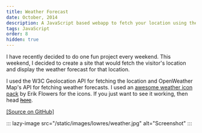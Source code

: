 ```yaml
---
title: Weather Forecast
date: October, 2014
description: A JavaScript based webapp to fetch your location using the W3C Geolocation API and display relevant weather data.
tags: JavaScript
order: 8
hidden: true
---
```


I have recently decided to do one fun project every weekend. This weekend, I decided to create a site that would fetch the visitor's location and display the weather forecast for that location.

I used the W3C Geolocation API for fetching the location and OpenWeather Map's API for fetching weather forecasts. I used an [awesome weather icon pack](http://erikflowers.github.io/weather-icons/) by Erik Flowers for the icons. If you just want to see it working, then head [~~here~~](http://weather.sivasubramanyam.me).

[[Source on GitHub]](http://github.com/astronomersiva/weather/)

::: lazy-image src="/static/images/lowres/weather.jpg" alt="Screenshot" :::
